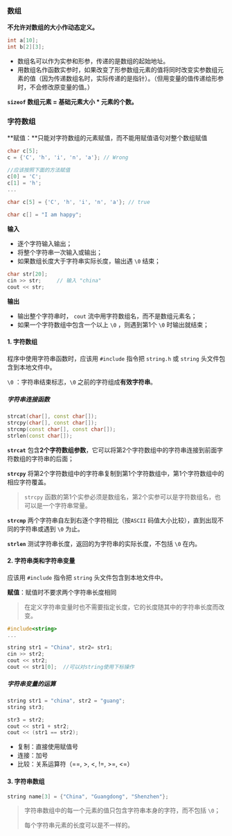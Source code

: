 ### 数组

**不允许对数组的大小作动态定义。**

```c++
int a[10];
int b[2][3];
```

- 数组名可以作为实参和形参，传递的是数组的起始地址。
- 用数组名作函数实参时，如果改变了形参数组元素的值将同时改变实参数组元素的值（因为传递数组名时，实际传递的是指针）。（但用变量的值传递给形参时，不会修改原变量的值。）



**`sizeof` 数组元素 = 基础元素大小 * 元素的个数。**



### 字符数组

**赋值：**只能对字符数组的元素赋值，而不能用赋值语句对整个数组赋值

```c++
char c[5];
c = {'C', 'h', 'i', 'n', 'a'}; // Wrong

//应该按照下面的方法赋值
c[0] = 'C';
c[1] = 'h';
...

char c[5] = {'C', 'h', 'i', 'n', 'a'}; // true
    
char c[] = "I am happy";   
```



**输入**

- 逐个字符输入输出；
- 将整个字符串一次输入或输出；
- 如果数组长度大于字符串实际长度，输出遇 `\0` 结束；

```c++
char str[20];
cin >> str;		// 输入 "china"
cout << str;	
```

**输出**

- 输出整个字符串时， `cout` 流中用字符数组名，而不是数组元素名；
- 如果一个字符数组中包含一个以上 `\0`  ，则遇到第1个 `\0` 时输出就结束；





#### 1. 字符数组

程序中使用字符串函数时，应该用 `#include` 指令把 `string.h` 或 `string` 头文件包含到本地文件中。

`\0` ：字符串结束标志，`\0` 之前的字符组成**有效字符串**。



##### 字符串连接函数 

```c++
strcat(char[], const char[]);
strcpy(char[], const char[]);
strcmp(const char[], const char[]);
strlen(const char[]);
```

**`strcat`** 包含**2个字符数组参数**，它可以将第2个字符数组中的字符串连接到前面字符数组的字符串的后面；

**`strcpy`** 将第2个字符数组中的字符串复制到第1个字符数组中，第1个字符数组中的相应字符覆盖。

> `strcpy` 函数的第1个实参必须是数组名，第2个实参可以是字符数组名，也可以是一个字符串常量。

**`strcmp`** 两个字符串自左到右逐个字符相比（按`ASCII` 码值大小比较），直到出现不同的字符串或遇到 `\0` 为止。

**`strlen`** 测试字符串长度，返回的为字符串的实际长度，不包括 `\0` 在内。





#### 2. 字符串类和字符串变量

应该用 `#include` 指令把 `string` 头文件包含到本地文件中。



**赋值**：赋值时不要求两个字符串长度相同

> 在定义字符串变量时也不需要指定长度，它的长度随其中的字符串长度而改变。

```c++
#include<string>
...

string str1 = "China", str2= str1;
cin >> str2;
cout << str2;
cout << str1[0];  //可以对string使用下标操作
```



##### 字符串变量的运算

```c++
string str1 = "china", str2 = "guang";
string str3;

str3 = str2;
cout << str1 + str2;
cout << (str1 == str2);
```

- 复制：直接使用赋值号
- 连接：加号
- 比较：关系运算符（==, >, <, !=, >=, <=）



#### 3. 字符串数组

```c++
string name[3] = {"China", "Guangdong", "Shenzhen"};
```

> 字符串数组中的每一个元素的值只包含字符串本身的字符，而不包括 `\0`；
>
> 每个字符串元素的长度可以是不一样的。





